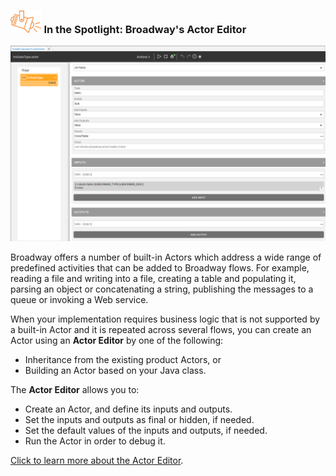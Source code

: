 ### <img src="images/spotlight.png" style="zoom:80%;" /> In the Spotlight: Broadway's Actor Editor

<img src="images/actor_editor_1.PNG" style="zoom:80%;" />

Broadway offers a number of built-in Actors which address a wide range of predefined activities that can be added to Broadway flows. For example, reading a file and writing into a file, creating a table and populating it, parsing an object or concatenating a string, publishing the messages to a queue or invoking a Web service.

When your implementation requires business logic that is not supported by a built-in Actor and it is repeated across several flows, you can create an Actor using an **Actor Editor** by one of the following: 

* Inheritance from the existing product Actors, or
* Building an Actor based on your Java class.

The **Actor Editor** allows you to:

* Create an Actor, and define its inputs and outputs.
* Set the inputs and outputs as final or hidden, if needed.
* Set the default values of the inputs and outputs, if needed.
* Run the Actor in order to debug it.

[Click to learn more about the Actor Editor](https://support.k2view.com/Academy_6.5/articles/19_Broadway/28_actor_editor.html).




